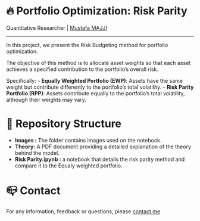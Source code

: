 # 🔥 Portfolio Optimization: Risk Parity
Quantitative Researcher | [Mustafa MAJJI](linkedin.com/in/mustafa-majji-3a59861a2)
***

In this project, we present the Risk Budgeting method for portfolio optimization.

The objective of this method is to allocate asset weights so that each asset achieves a specified contribution to the portfolio’s overall risk.

Specifically:
            - **Equally Weighted Portfolio (EWP)**: Assets have the same weight but contribute differently to the portfolio’s total volatility.
            - **Risk Parity Portfolio (RPP)**: Assets contribute equally to the portfolio’s total volatility, although their weights may vary.
# 🚀 Repository Structure

- **Images :**  The folder contains images used on the notebook. 
- **Theory:** A PDF document providing a detailed explanation of the theory behind the model.
- **Risk Parity.ipynb :** a notebook that details the risk parity method and compare it to the Equaly weighted portfolio.

# :mailbox_closed: Contact
For any information, feedback or questions, please [contact me][Mustafa-email]




[Mustafa-email]: mailto:majji1999@gmail.com
